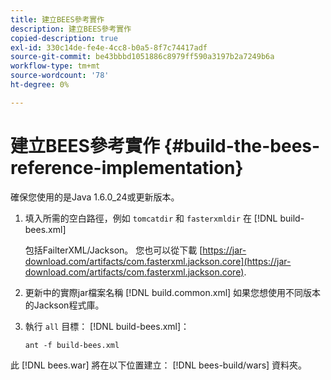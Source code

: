 ```yaml
---
title: 建立BEES參考實作
description: 建立BEES參考實作
copied-description: true
exl-id: 330c14de-fe4e-4cc8-b0a5-8f7c74417adf
source-git-commit: be43bbbd1051886c8979ff590a3197b2a7249b6a
workflow-type: tm+mt
source-wordcount: '78'
ht-degree: 0%

---
```


# 建立BEES參考實作 {#build-the-bees-reference-implementation}

確保您使用的是Java 1.6.0_24或更新版本。
1. 填入所需的空白路徑，例如 `tomcatdir` 和 `fasterxmldir` 在 [!DNL build-bees.xml]

   包括FailterXML/Jackson。 您也可以從下載 [https://jar-download.com/artifacts/com.fasterxml.jackson.core](https://jar-download.com/artifacts/com.fasterxml.jackson.core).
1. 更新中的實際jar檔案名稱 [!DNL build.common.xml] 如果您想使用不同版本的Jackson程式庫。
1. 執行 `all` 目標： [!DNL build-bees.xml]：

   ```
   ant -f build-bees.xml
   ```

此 [!DNL bees.war] 將在以下位置建立： [!DNL bees-build/wars] 資料夾。
